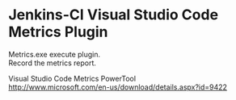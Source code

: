 Jenkins-CI Visual Studio Code Metrics Plugin
======================

Metrics.exe execute plugin.  
Record the metrics report.  

Visual Studio Code Metrics PowerTool  
http://www.microsoft.com/en-us/download/details.aspx?id=9422
